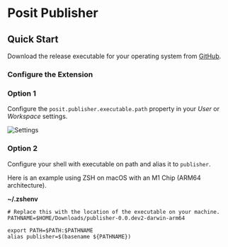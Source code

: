 # Posit Publisher

## Quick Start

Download the release executable for your operating system from [GitHub](https://github.com/rstudio/publishing-client/releases).

### Configure the Extension

### Option 1

Configure the `posit.publisher.executable.path` property in your *User* or *Workspace* settings.

![Settings](settings.png)

### Option 2

Configure your shell with executable on path and alias it to `publisher`.

Here is an example using ZSH on macOS with an M1 Chip (ARM64 architecture).

**~/.zshenv**
```shell
# Replace this with the location of the executable on your machine.
PATHNAME=$HOME/Downloads/publisher-0.0.dev2-darwin-arm64

export PATH=$PATH:$PATHNAME
alias publisher=$(basename ${PATHNAME})
```
